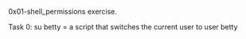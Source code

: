 0x01-shell_permissions exercise.

Task 0: su betty = a script that switches the current user to user betty

